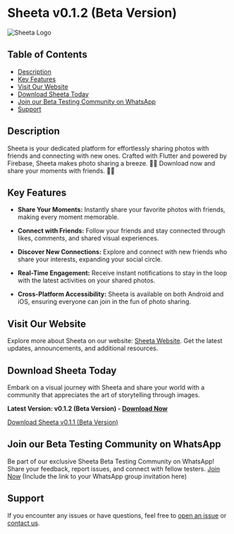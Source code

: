 # Sheeta v0.1.2 (Beta Version)

![Sheeta Logo](https://res.cloudinary.com/duhdjmrqe/image/upload/v1701695066/mohamedmonster/sheeta_tlghpm.png)

## Table of Contents

- [Description](#description)
- [Key Features](#key-features)
- [Visit Our Website](#visit-our-website)
- [Download Sheeta Today](#download-sheeta-today)
- [Join our Beta Testing Community on WhatsApp](#join-our-beta-testing-community-on-whatsapp)
- [Support](#support)

## Description

Sheeta is your dedicated platform for effortlessly sharing photos with friends and connecting with new ones. Crafted with Flutter and powered by Firebase, Sheeta makes photo sharing a breeze. 📸🌟
Download now and share your moments with friends. 🚀📲

## Key Features

- **Share Your Moments:** Instantly share your favorite photos with friends, making every moment memorable.

- **Connect with Friends:** Follow your friends and stay connected through likes, comments, and shared visual experiences.

- **Discover New Connections:** Explore and connect with new friends who share your interests, expanding your social circle.

- **Real-Time Engagement:** Receive instant notifications to stay in the loop with the latest activities on your shared photos.

- **Cross-Platform Accessibility:** Sheeta is available on both Android and iOS, ensuring everyone can join in the fun of photo sharing.

## Visit Our Website

Explore more about Sheeta on our website: [Sheeta Website](https://norasahmedx.web.app/mobile/sheeta.html). Get the latest updates, announcements, and additional resources.

## Download Sheeta Today

Embark on a visual journey with Sheeta and share your world with a community that appreciates the art of storytelling through images.

**Latest Version: v0.1.2 (Beta Version) - [Download Now](/Sheeta-Official/Sheeta-Mobile-Releases/releases/download/v0.1.2/sheeta-v0.1.2.apk)**

[Download Sheeta v0.1.1 (Beta Version)](/Sheeta-Official/Sheeta-Mobile-Releases/releases/download/v0.1.1/sheeta-v0.1.1.apk)

## Join our Beta Testing Community on WhatsApp

Be part of our exclusive Sheeta Beta Testing Community on WhatsApp! Share your feedback, report issues, and connect with fellow testers. [Join Now](https://chat.whatsapp.com/HOgrtctbuuC5bVuP7QHcab) (Include the link to your WhatsApp group invitation here)

## Support

If you encounter any issues or have questions, feel free to [open an issue](https://norasahmedx.web.app/contact.html) or [contact us](https://norasahmedx.web.app/contact.html).
